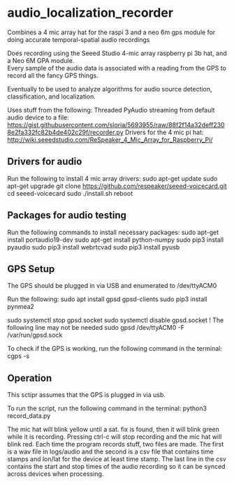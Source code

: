# audio_localization_recorder
Combines a 4 mic array hat for the raspi 3 and a neo 6m gps module for doing accurate temporal-spatial audio recordings

Does recording using the Seeed Studio 4-mic array raspberry pi 3b hat, and a Neo 6M GPA module.  
Every sample of the audio data is associated with a reading from the GPS to record all the fancy GPS things.

Eventually to be used to analyze algorithms for audio source detection, classification, and localization.

Uses stuff from the following:
Threaded PyAudio streaming from default audio device to a file:
https://gist.githubusercontent.com/sloria/5693955/raw/88f2f14a32deff2308e2fa332fc82b4de402c29f/recorder.py
Drivers for the 4 mic pi hat:
http://wiki.seeedstudio.com/ReSpeaker_4_Mic_Array_for_Raspberry_Pi/

## Drivers for audio
Run the following to install 4 mic array drivers:
sudo apt-get update
sudo apt-get upgrade
git clone https://github.com/respeaker/seeed-voicecard.git
cd seeed-voicecard
sudo ./install.sh
reboot

## Packages for audio testing
Run the following commands to install necessary packages:
sudo apt-get install portaudio19-dev
sudo apt-get install python-numpy 
sudo pip3 install pyaudio
sudo pip3 install webrtcvad
sudo pip3 install pyusb

## GPS Setup
The GPS should be plugged in via USB and enumerated to /dev/ttyACM0

Run the following:
sudo apt install gpsd gpsd-clients
sudo pip3 install pynmea2

sudo systemctl stop gpsd.socket
sudo systemctl disable gpsd.socket
! The following line may not be needed
sudo gpsd /dev/ttyACM0 -F /var/run/gpsd.sock

To check if the GPS is working, run the following command in the terminal:
cgps -s

## Operation
This sctipr assumes that the GPS is plugged in via usb.

To run the script, run the following command in the terminal:
python3 record_data.py

The mic hat will blink yellow until a sat. fix is found, then it will blink green while it is recording.  Pressing ctrl-c will stop recording and the mic hat will blink red.  Each time the program records stuff, two files are made.  The first is a wav file in logs/audio and the second is a csv file that contains time stamps and lon/lat for the device at least time stamp.  The last line in the csv contains the start and stop times of the audio recording so it can be synced across devices when processing.
